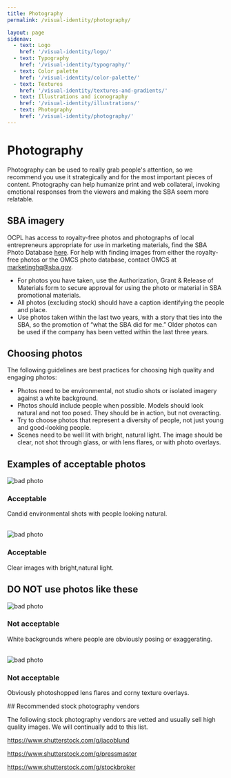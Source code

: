 ```yaml
---
title: Photography
permalink: /visual-identity/photography/

layout: page
sidenav:
  - text: Logo
    href: '/visual-identity/logo/'
  - text: Typography
    href: '/visual-identity/typography/'
  - text: Color palette
    href: '/visual-identity/color-palette/'
  - text: Textures
    href: '/visual-identity/textures-and-gradients/'
  - text: Illustrations and iconography
    href: '/visual-identity/illustrations/'
  - text: Photography
    href: '/visual-identity/photography/'
---
```


# Photography

Photography can be used to really grab people's attention, so we recommend you use it strategically and for the most important pieces of content. Photography can help humanize print and web collateral, invoking emotional responses from the viewers and making the SBA seem more relatable. 

## SBA imagery
OCPL has access to royalty-free photos and photographs of local entrepreneurs appropriate for use in marketing materials, find the SBA Photo Database [here](https://sba123.sharepoint.com/offices/OMCS/Pages/default.aspx). For help with finding images from either the royalty-free photos or the OMCS photo database, contact OMCS at [marketinghq@sba.gov](mailto:marketinghq@sba.gov).

<ul>
  <li>
  For photos you have taken, use the Authorization, Grant & Release of Materials form to secure approval for using the photo or material in SBA promotional materials.</li>
  <li>All photos (excluding stock) should have a caption identifying the people and place.</li>
  <li>Use photos taken within the last two years, with a story that ties into the SBA, so the promotion of “what the SBA did for me.” Older photos can be used if the company has been vetted within the last three years.

  </li>
</ul>


## Choosing photos
The following guidelines are best practices for choosing high quality and engaging photos:

<ul>
<li>Photos need to be environmental, not studio shots or isolated imagery against a white background.</li>

<li>Photos should include people when possible. Models should look natural and not too posed. They should be in action, but not overacting.</li> 

<li>Try to choose photos that represent a diversity of people, not just young and good-looking people.</li>

<li>Scenes need to be well lit with bright, natural light. The image should be clear, not shot through glass, or with lens flares, or with photo overlays.</li>
</ul>

## Examples of acceptable photos

<div class="usa-grid-full">
<div class="usa-width-two-thirds">
  <img src="{{ site.baseurl }}/assets/sba/img/pages/photography/Marketing_Plan_CTA.jpg" alt="bad photo" />
</div>
<div class="usa-width-one-third">
  <h3>Acceptable</h3>
  <p>Candid environmental shots with people looking natural.</p>
</div>
</div>
<br/>
<div class="usa-grid-full">
<div class="usa-width-two-thirds">
  <img src="{{ site.baseurl }}/assets/sba/img/pages/photography/Become_a_Lender_CTA.jpg" alt="bad photo" />
</div>
<div class="usa-width-one-third">
  <h3>Acceptable</h3>
  <p>Clear images with bright,natural light.</p>
</div>
</div>

## DO NOT use photos like these

<div class="usa-grid-full">
<div class="usa-width-two-thirds">
  <img src="{{ site.baseurl }}/assets/sba/img/pages/photography/491135732.jpg" alt="bad photo" />
</div>
<div class="usa-width-one-third">
  <h3>Not acceptable</h3>
  <p>White backgrounds where people are obviously posing or exaggerating.</p>
</div>
</div>
<br/>
<div class="usa-grid-full">
<div class="usa-width-two-thirds">
  <img src="{{ site.baseurl }}/assets/sba/img/pages/photography/517054448.jpg" alt="bad photo" />
</div>
<div class="usa-width-one-third">
  <h3>Not acceptable</h3>
  <p>Obviously photoshopped lens flares and corny texture overlays.</p>
</div>
</div>
## Recommended stock photography vendors

The following stock photography vendors are vetted and usually sell high quality images. We will continually add to this list.

<a href="https://www.shutterstock.com/g/jacoblund" target="_blank">https://www.shutterstock.com/g/jacoblund</a>

<a href="https://www.shutterstock.com/g/pressmaster" target="_blank">https://www.shutterstock.com/g/pressmaster</a>

<a href="https://www.shutterstock.com/g/stockbroker" target="_blank">https://www.shutterstock.com/g/stockbroker</a>